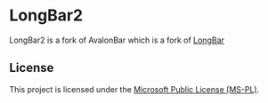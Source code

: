 # LongBar2
LongBar2 is a fork of AvalonBar which is a fork of [LongBar](http://longbar.codeplex.com/)

## License
This project is licensed under the [Microsoft Public License (MS-PL)](LICENSE).
